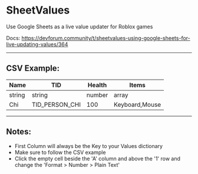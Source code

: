 # SheetValues
Use Google Sheets as a live value updater for Roblox games

Docs: https://devforum.community/t/sheetvalues-using-google-sheets-for-live-updating-values/364

___
## CSV Example:
| Name  | TID | Health | Items |
| ------------- | ------------- | ------------- | ------------- |
| string  | string | number | array |
| Chi  | TID_PERSON_CHI  | 100 | Keyboard,Mouse |
___
## Notes:
* First Column will always be the Key to your Values dictionary
* Make sure to follow the CSV example
* Click the empty cell beside the 'A' column and above the '1' row and change the 'Format > Number > Plain Text'
